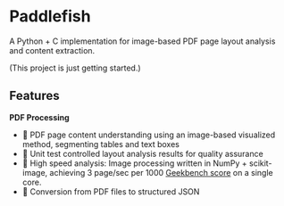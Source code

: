 # Paddlefish

A Python + C implementation for image-based PDF page layout analysis and content extraction.

(This project is just getting started.)

## Features

**PDF Processing**

- 📄 PDF page content understanding using an image-based visualized method, segmenting tables and text boxes
- 🧪 Unit test controlled layout analysis results for quality assurance
- 🚀 High speed analysis: Image processing written in NumPy + scikit-image, achieving 3 page/sec per 1000 <a href="https://www.geekbench.com" target="_blank">Geekbench score</a> on a single core.
- 🧬 Conversion from PDF files to structured JSON
